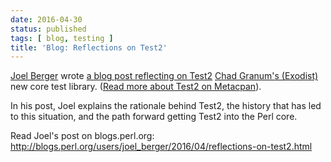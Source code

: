 ```yaml
---
date: 2016-04-30
status: published
tags: [ blog, testing ]
title: 'Blog: Reflections on Test2'
---
```


[Joel Berger](http://jberger.github.io) wrote [a blog post reflecting on
Test2](http://blogs.perl.org/users/joel_berger/2016/04/reflections-on-test2.html)
[Chad Granum's (Exodist)](https://github.com/exodist)
new core test library. ([Read more about Test2 on Metacpan](http://metacpan.org/pod/Test2)).

In his post, Joel explains the rationale behind Test2, the history that
has led to this situation, and the path forward getting Test2 into the
Perl core.

Read Joel's post on blogs.perl.org:
<http://blogs.perl.org/users/joel_berger/2016/04/reflections-on-test2.html>
